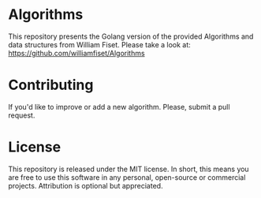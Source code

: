 # Algorithms
This repository presents the Golang version of the provided Algorithms and data structures from William Fiset. Please take a look at: https://github.com/williamfiset/Algorithms

# Contributing

If you'd like to improve or add a new algorithm. Please, submit a pull request.

# License

This repository is released under the MIT license. In short, this means you are free to use this software in any personal, open-source or commercial projects. Attribution is optional but appreciated.
